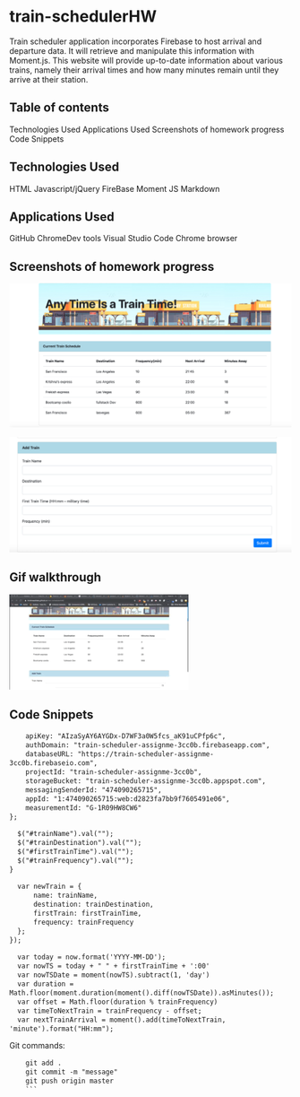 # train-schedulerHW

Train scheduler application incorporates Firebase to host arrival and departure data. It will retrieve and manipulate this information with Moment.js. This website will provide up-to-date information about various trains, namely their arrival times and how many minutes remain until they arrive at their station.

## Table of contents
Technologies Used
Applications Used
Screenshots of homework progress
Code Snippets

## Technologies Used
HTML
Javascript/jQuery
FireBase
Moment JS
Markdown

## Applications Used
GitHub
ChromeDev tools
Visual Studio Code
Chrome browser

## Screenshots of homework progress

![Code progression Final](https://github.com/krishnaaddala/train-schedulerHW/blob/master/assets/images/Code_Final1.png "TrainScheduler Final Layout 1")

![Code progression Final](https://github.com/krishnaaddala/train-schedulerHW/blob/master/assets/images/code_final2.png "TrainScheduler Final Layout 2")


## Gif walkthrough

![](https://github.com/krishnaaddala/train-schedulerHW/blob/master/assets/images/trainScheduler.gif)


## Code Snippets

```var firebaseConfig = {
    apiKey: "AIzaSyAY6AYGDx-D7WF3a0W5fcs_aK91uCPfp6c",
    authDomain: "train-scheduler-assignme-3cc0b.firebaseapp.com",
    databaseURL: "https://train-scheduler-assignme-3cc0b.firebaseio.com",
    projectId: "train-scheduler-assignme-3cc0b",
    storageBucket: "train-scheduler-assignme-3cc0b.appspot.com",
    messagingSenderId: "474090265715",
    appId: "1:474090265715:web:d2823fa7bb9f7605491e06",
    measurementId: "G-1R09HW8CW6"
};
  ```

  ```function clearTrainOnAdd() {
    $("#trainName").val("");
    $("#trainDestination").val("");
    $("#firstTrainTime").val("");
    $("#trainFrequency").val("");
}
  ```

  ``` // adding an object to hold train data to store
    var newTrain = {
        name: trainName,
        destination: trainDestination,
        firstTrain: firstTrainTime,
        frequency: trainFrequency
    };
});
  ```
  ```var now = moment();
    var today = now.format('YYYY-MM-DD');
    var nowTS = today + " " + firstTrainTime + ':00'
    var nowTSDate = moment(nowTS).subtract(1, 'day')
    var duration = Math.floor(moment.duration(moment().diff(nowTSDate)).asMinutes());
    var offset = Math.floor(duration % trainFrequency)
    var timeToNextTrain = trainFrequency - offset;
    var nextTrainArrival = moment().add(timeToNextTrain, 'minute').format("HH:mm");
  ```
Git commands:

```git status
    git add .
    git commit -m "message"
    git push origin master
    ```